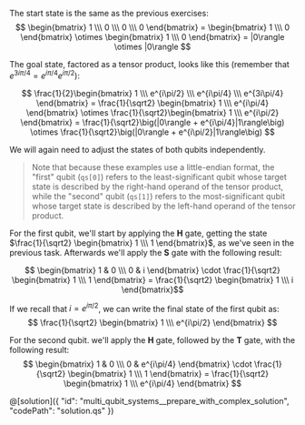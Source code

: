 ﻿The start state is the same as the previous exercises:
$$ \begin{bmatrix} 1 \\\ 0 \\\ 0 \\\ 0 \end{bmatrix} = \begin{bmatrix} 1 \\\ 0 \end{bmatrix} \otimes \begin{bmatrix} 1 \\\ 0 \end{bmatrix} = |0\rangle \otimes |0\rangle $$

The goal state, factored as a tensor product, looks like this (remember that $e^{3i\pi/4} = e^{i\pi/4} e^{i\pi/2}$):

$$
\frac{1}{2}\begin{bmatrix} 1 \\\ e^{i\pi/2} \\\ e^{i\pi/4} \\\ e^{3i\pi/4} \end{bmatrix} =
\frac{1}{\sqrt2} \begin{bmatrix} 1 \\\ e^{i\pi/4} \end{bmatrix} \otimes \frac{1}{\sqrt2}\begin{bmatrix} 1 \\\ e^{i\pi/2} \end{bmatrix} =
\frac{1}{\sqrt2}\big(|0\rangle + e^{i\pi/4}|1\rangle\big) \otimes \frac{1}{\sqrt2}\big(|0\rangle + e^{i\pi/2}|1\rangle\big) $$

We will again need to adjust the states of both qubits independently.

> Note that because these examples use a little-endian format, the "first" qubit (`qs[0]`) refers to the least-significant qubit whose target state is described by the right-hand operand of the tensor product, while the "second" qubit (`qs[1]`) refers to the most-significant qubit whose target state is described by the left-hand operand of the tensor product.

For the first qubit, we'll start by applying the **H** gate, getting the state $\frac{1}{\sqrt2} \begin{bmatrix} 1 \\\ 1 \end{bmatrix}$, as we've seen in the previous task. Afterwards we'll apply the **S** gate with the following result:

$$ \begin{bmatrix} 1 & 0 \\\ 0 & i \end{bmatrix} \cdot \frac{1}{\sqrt2} \begin{bmatrix} 1 \\\ 1 \end{bmatrix} = \frac{1}{\sqrt2} \begin{bmatrix} 1 \\\ i \end{bmatrix}$$

If we recall that $i = e^{i\pi/2}$, we can write the final state of the first qubit as:
$$ \frac{1}{\sqrt2} \begin{bmatrix} 1 \\\ e^{i\pi/2} \end{bmatrix} $$

For the second qubit. we'll apply the **H** gate, followed by the **T** gate, with the following result:
$$ \begin{bmatrix} 1 & 0 \\\ 0 & e^{i\pi/4} \end{bmatrix} \cdot \frac{1}{\sqrt2} \begin{bmatrix} 1 \\\ 1 \end{bmatrix} = \frac{1}{\sqrt2} \begin{bmatrix} 1 \\\ e^{i\pi/4} \end{bmatrix} $$

@[solution]({
"id": "multi_qubit_systems__prepare_with_complex_solution",
"codePath": "solution.qs"
})
